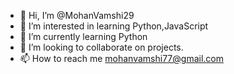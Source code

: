 - 👋 Hi, I’m @MohanVamshi29
- 👀 I’m interested in learning Python,JavaScript
- 🌱 I’m currently learning Python
- 💞️ I’m looking to collaborate on projects.
- 📫 How to reach me mohanvamshi77@gmail.com

<!---
MohanVamshi29/MohanVamshi29 is a ✨ special ✨ repository because its `README.md` (this file) appears on your GitHub profile.
You can click the Preview link to take a look at your changes.
--->
